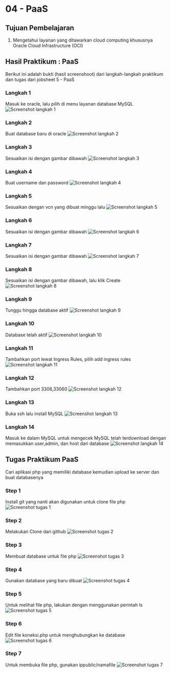# 04 - PaaS

## Tujuan Pembelajaran
1. Mengetahui layanan yang ditawarkan cloud computing khususnya Oracle Cloud
Infrastructure (OCI)

## Hasil Praktikum : PaaS
Berikut ini adalah bukti (hasil screenshoot) dari langkah-langkah praktikum dan tugas dari jobsheet 5 - PaaS

### Langkah 1
Masuk ke oracle, lalu pilih di menu layanan database MySQL
![Screenshot langkah 1](img/step1.PNG)
### Langkah 2
Buat database baru di oracle
![Screenshot langkah 2](img/step2.PNG)
### Langkah 3
Sesuaikan isi dengan gambar dibawah
![Screenshot langkah 3](img/step3.PNG)
### Langkah 4
Buat username dan password
![Screenshot langkah 4](img/step4.PNG)
### Langkah 5
Sesuaikan dengan vcn yang dibuat minggu lalu
![Screenshot langkah 5](img/step5.PNG)
### Langkah 6
Sesuaikan isi dengan gambar dibawah
![Screenshot langkah 6](img/step6.PNG)
### Langkah 7
Sesuaikan isi dengan gambar dibawah
![Screenshot langkah 7](img/step7.PNG)
### Langkah 8
Sesuaikan isi dengan gambar dibawah, lalu klik Create
![Screenshot langkah 8](img/step8.PNG)
### Langkah 9
Tunggu hingga database aktif
![Screenshot langkah 9](img/step9.PNG)
### Langkah 10
Database telah aktif
![Screenshot langkah 10](img/step_10.PNG)
### Langkah 11
Tambahkan port lewat Ingress Rules, pilih add ingress rules
![Screenshot langkah 11](img/step_11.PNG)
### Langkah 12
Tambahkan port 3306,33060
![Screenshot langkah 12](img/step_12.PNG)
### Langkah 13
Buka ssh lalu install MySQL
![Screenshot langkah 13](img/step_13.PNG)
### Langkah 14
Masuk ke dalam MySQL untuk mengecek MySQL telah terdownload dengan memasukkan user,admin, dan host dari database
![Screenshot langkah 14](img/step_14.PNG)

## Tugas Praktikum PaaS
Cari aplikasi php yang memiliki database kemudian upload ke server dan buat databasenya

### Step 1
Install git yang nanti akan digunakan untuk clone file php
![Screenshot tugas 1](img/tugas1.PNG)

### Step 2
Melakukan Clone dari github 
![Screenshot tugas 2](img/tugas2.PNG)

### Step 3
Membuat database untuk file php
![Screenshot tugas 3](img/tugas3.PNG)

### Step 4
Gunakan database yang baru dibuat
![Screenshot tugas 4](img/tugas4.PNG)

### Step 5
Untuk melihat file php, lakukan dengan menggunakan perintah ls
![Screenshot tugas 5](img/tugas5.PNG)

### Step 6
Edit file koneksi.php untuk menghubungkan ke database
![Screenshot tugas 6](img/tugas6.PNG)

### Step 7
Untuk membuka file php, gunakan ippublic/namafile
![Screenshot tugas 7](img/tugas7.PNG)

